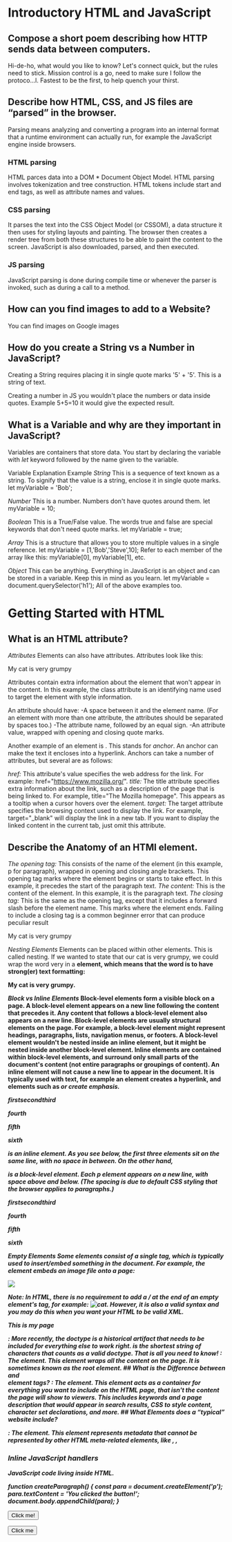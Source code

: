 # Introductory HTML and JavaScript


## Compose a short poem describing how HTTP sends data between computers.

Hi-de-ho, what would you like to know?
Let's connect quick,
but the rules need to stick.
Mission control is a go,
need to make sure I follow the protoco...l.
Fastest to be the first,
to help quench your thirst.


## Describe how HTML, CSS, and JS files are “parsed” in the browser.

Parsing means analyzing and converting a program into an internal format that a runtime environment can actually run, for example the JavaScript engine inside browsers.

### HTML parsing
HTML parces data into a DOM * Document Object Model. HTML parsing involves tokenization and tree construction. HTML tokens include start and end tags, as well as attribute names and values.
### CSS parsing
It parses the text into the CSS Object Model (or CSSOM), a data structure it then uses for styling layouts and painting. The browser then creates a render tree from both these structures to be able to paint the content to the screen. JavaScript is also downloaded, parsed, and then executed.
### JS parsing
JavaScript parsing is done during compile time or whenever the parser is invoked, such as during a call to a method.


## How can you find images to add to a Website?

You can find images on Google images




## How do you create a String vs a Number in JavaScript?

Creating a String requires placing it in single quote marks '5' + '5'. This is a string of text.

Creating a number in JS you wouldn't place the numbers or data inside quotes. Example 5+5=10 it would give the expected result. 



## What is a Variable and why are they important in JavaScript?

Variables are containers that store data. You start by declaring the variable with *let* keyword followed by the name given to the variable.

Variable	Explanation 	Example
*String*	This is a sequence of text known as a string. To signify that the value is a string, enclose it in single quote marks.	let myVariable = 'Bob';

*Number*	This is a number. Numbers don't have quotes around them.	let myVariable = 10;

*Boolean*	This is a True/False value. The words true and false are special keywords that don't need quote marks.	let myVariable = true;

*Array*	    This is a structure that allows you to store multiple values in a single reference.	let myVariable = [1,'Bob','Steve',10];
Refer to each member of the array like this:
myVariable[0], myVariable[1], etc.

*Object*	This can be anything. Everything in JavaScript is an object and can be stored in a variable. Keep this in mind as you learn.	let myVariable = document.querySelector('h1');
All of the above examples too.

# Getting Started with HTML

## What is an HTML attribute?

*Attributes*
Elements can also have attributes. Attributes look like this:
<p class="editors note">My cat is very grumpy</p>

Attributes contain extra information about the element that won't appear in the content. In this example, the class attribute is an identifying name used to target the element with style information.

An attribute should have:
-A space between it and the element name. (For an element with more than one attribute, the attributes should be separated by spaces too.)
-The attribute name, followed by an equal sign.
-An attribute value, wrapped with opening and closing quote marks.

Another example of an element is <a>. This stands for *anchor*. An anchor can make the text it encloses into a hyperlink. Anchors can take a number of attributes, but several are as follows:

*href:* This attribute's value specifies the web address for the link. For example: href="https://www.mozilla.org/".
*title:* The title attribute specifies extra information about the link, such as a description of the page that is being linked to. For example, title="The Mozilla homepage". This appears as a tooltip when a cursor hovers over the element.
*target:* The target attribute specifies the browsing context used to display the link. For example, target="_blank" will display the link in a new tab. If you want to display the linked content in the current tab, just omit this attribute.

## Describe the Anatomy of an HTMl element.
*The opening tag:* This consists of the name of the element (in this example, p for paragraph), wrapped in opening and closing angle brackets. This opening tag marks where the element begins or starts to take effect. In this example, it precedes the start of the paragraph text.
*The content:* This is the content of the element. In this example, it is the paragraph text.
*The closing tag:* This is the same as the opening tag, except that it includes a forward slash before the element name. This marks where the element ends. Failing to include a closing tag is a common beginner error that can produce peculiar result

<p>My cat is very grumpy</p>

*Nesting Elements*
Elements can be placed within other elements. This is called nesting. If we wanted to state that our cat is very grumpy, we could wrap the word very in a <strong> element, which means that the word is to have strong(er) text formatting:

<p>My cat is <strong>very</strong> grumpy.</p>

*Block vs Inline Elements*
Block-level elements form a visible block on a page. A block-level element appears on a new line following the content that precedes it. Any content that follows a block-level element also appears on a new line. Block-level elements are usually structural elements on the page. For example, a block-level element might represent headings, paragraphs, lists, navigation menus, or footers. A block-level element wouldn't be nested inside an inline element, but it might be nested inside another block-level element.
Inline elements are contained within block-level elements, and surround only small parts of the document's content (not entire paragraphs or groupings of content). An inline element will not cause a new line to appear in the document. It is typically used with text, for example an <a> element creates a hyperlink, and elements such as <em> or <strong> create emphasis.


<em>first</em><em>second</em><em>third</em>

<p>fourth</p><p>fifth</p><p>sixth</p>

<em> is an inline element. As you see below, the first three elements sit on the same line, with no space in between. On the other hand, <p> is a block-level element. Each p element appears on a new line, with space above and below. (The spacing is due to default CSS styling that the browser applies to paragraphs.)

firstsecondthird

fourth

fifth

sixth

*Empty Elements*
Some elements consist of a single tag, which is typically used to insert/embed something in the document. For example, the <img> element embeds an image file onto a page:

<img src="https://raw.githubusercontent.com/mdn/beginner-html-site/gh-pages/images/firefox-icon.png">

Note: In HTML, there is no requirement to add a / at the end of an empty element's tag, for example: <img src="images/cat.jpg" alt="cat" />. However, it is also a valid syntax and you may do this when you want your HTML to be valid XML.

<!DOCTYPE html>
<html>
  <head>
    <meta charset="utf-8">
    <title>My test page</title>
  </head>
  <body>
    <p>This is my page</p>
  </body>
</html>

<!DOCTYPE html>: More recently, the doctype is a historical artifact that needs to be included for everything else to work right. <!DOCTYPE html> is the shortest string of characters that counts as a valid doctype. That is all you need to know!

<html></html>: The <html> element. This element wraps all the content on the page. It is sometimes known as the root element.
## What is the Difference between <article> and <section> element tags?

<head></head>: The <head> element. This element acts as a container for everything you want to include on the HTML page, that isn't the content the page will show to viewers. This includes keywords and a page description that would appear in search results, CSS to style content, character set declarations, and more.
## What Elements does a “typical” website include?

<meta charset="utf-8">: The <meta> element. This element represents metadata that cannot be represented by other HTML meta-related elements, like <base>, <link>, <script>, <style> or <title>. The charset attributes sets the character set for your document to UTF-8, which includes most characters from the vast majority of human written languages. With this setting, the page can now handle any textual content it might contain. There is no reason not to set this, and it can help avoid some problems later.

<title></title>: The <title> element. This sets the title of the page, which is the title that appears in the browser tab the page is loaded in. The page title is also used to describe the page when it is bookmarked.

<body></body>: The <body> element. This contains all the content that displays on the page, including text, images, videos, games, playable audio tracks, or whatever else.

## What is the Difference between <article> and <section> element tags?

<article> encloses a block of related content that makes sense on its own without the rest of the page (e.g., a single blog post).

<section> is similar to <article>, but it is more for grouping together a single part of the page that constitutes one single piece of functionality (e.g., a mini map, or a set of article headlines and summaries), or a theme. It's considered best practice to begin each section with a heading; also note that you can break <article>s up into different <section>s, or <section>s up into different <article>s, depending on the context.

## What Elements does a “typical” website include?

Href 
Meta 


## How does metadata influence Search Engine Optimization?

This element specifies the document's character encoding — the character set that the document is permitted to use. utf-8 is a universal character set that includes pretty much any character from any human language. This means that your web page will be able to handle displaying any language; it's therefore a good idea to set this on every web page you create! For example, your page could handle English and Japanese just fine:


## How is the <meta> HTML tag used when specifying metadata?

It is used a source tag

Now search for "MDN Web Docs" in your favorite search engine (We used Google.) You'll notice the description <meta> and <title> element content used in the search result — definitely worth having!

<meta name="description" content="The MDN Web Docs site
  provides information about Open Web technologies
  including HTML, CSS, and APIs for both Web sites and
  progressive web apps.">


# How to start to design a Website.

## What is the first step to designing a Website?

What exactly do I want to accomplish?
How will a website help me reach my goals?
What needs to be done, and in what order, to reach my goals?

## What is the most important question to answer when designing a Website?

What goal do you want your website to achieve

# Semantics
Semantics refers to the meaning of a piece of code

## Why should you use an <h1> element over a <span> element to display a top level heading?

 <h1> element is a semantic element, which gives the text it wraps around the role (or meaning) of "a top level heading on your page.
 <span> This will render it to look like a top level heading, but it has no semantic value, so it will not get any extra benefits as described above. It is therefore a good idea to use the right HTML element for the right job.


## What are the benefits of using semantic tags in our HTML?

 Some of the benefits from writing semantic markup are as follows:

Search engines will consider its contents as important keywords to influence the page's search rankings (see SEO)

Screen readers can use it as a signpost to help visually impaired users navigate a page

Finding blocks of meaningful code is significantly easier than searching through endless divs with or without semantic or namespaced classes

Suggests to the developer the type of data that will be populated

Semantic naming mirrors proper custom element/component naming

# What is JavaScript?

is a scripting language that enables you to create dynamically updating content, control multimedia, animate images, and pretty much everything else.

## Describe 2 things that require JavaScript in the Browser?

*Browser APIs* are built into your web browser, and are able to expose data from the surrounding computer environment, or do useful complex things. For example:

The DOM (Document Object Model) API allows you to manipulate HTML and CSS, creating, removing and changing HTML, dynamically applying new styles to your page, etc.
 Every time you see a popup window appear on a page, or some new content displayed (as we saw above in our simple demo) for example, that's the DOM in action.

The Geolocation API retrieves geographical information. This is how Google Maps is able to find your location and plot it on a map.

The Canvas and WebGL APIs allow you to create animated 2D and 3D graphics. People are doing some amazing things using these web technologies — see Chrome Experiments and webglsamples.

Audio and Video APIs like HTMLMediaElement and WebRTC allow you to do really interesting things with multimedia, such as play audio and video right in a web page, or grab video from your web camera and display it on someone else's computer (try our simple Snapshot demo to get the idea).

*Third party APIs* are not built into the browser by default, and you generally have to grab their code and information from somewhere on the Web. For example:

The Twitter API allows you to do things like displaying your latest tweets on your website.

The Google Maps API and OpenStreetMap API allows you to embed custom maps into your website, and other such functionality.

## How can you add JavaScript to an HTML document?

JavaScript is applied to your HTML page in a similar manner to CSS. Whereas CSS uses <link> elements to apply external stylesheets and <style> elements to apply internal stylesheets to HTML, JavaScript only needs one friend in the world of HTML — the <script> element. Let's learn how this works.

Internal JavaScript
First of all, make a local copy of our example file apply-javascript.html. Save it in a directory somewhere sensible.

Open the file in your web browser and in your text editor. You'll see that the HTML creates a simple web page containing a clickable button.

Next, go to your text editor and add the following in your head — just before your closing </head> tag:

<script>

  // JavaScript goes here

</script>

### Inline JavaScript handlers

 JavaScript code living inside HTML.

 function createParagraph() {
  const para = document.createElement('p');
  para.textContent = 'You clicked the button!';
  document.body.appendChild(para);
}

<button onclick="createParagraph()">Click me!</button>



<!DOCTYPE html>
<html lang="en-US">
  <head>
    <meta charset="utf-8">
    <title>Apply JavaScript example</title>
  </head>
  <body>
    <button>Click me</button>
  </body>
</html>